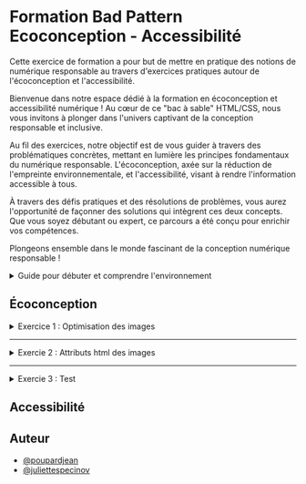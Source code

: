 
# Formation Bad Pattern Ecoconception - Accessibilité


Cette exercice de formation a pour but de mettre en pratique des notions de numérique responsable au travers d'exercices pratiques autour de l'écoconception et l'accessibilité.

Bienvenue dans notre espace dédié à la formation en écoconception et accessibilité numérique ! Au cœur de ce "bac à sable" HTML/CSS, nous vous invitons à plonger dans l'univers captivant de la conception responsable et inclusive.

Au fil des exercices, notre objectif est de vous guider à travers des problématiques concrètes, mettant en lumière les principes fondamentaux du numérique responsable. L'écoconception, axée sur la réduction de l'empreinte environnementale, et l'accessibilité, visant à rendre l'information accessible à tous.

À travers des défis pratiques et des résolutions de problèmes, vous aurez l'opportunité de façonner des solutions qui intègrent ces deux concepts. Que vous soyez débutant ou expert, ce parcours a été conçu pour enrichir vos compétences.

Plongeons ensemble dans le monde fascinant de la conception numérique responsable ! 

<details>
    <summary>Guide pour débuter et comprendre l'environnement</summary>

## Découvrir l'environnement

Pour commencer, si cela n'est pas déjà fait, vous devez vous rendre sur [cette url](https://github.com/Specinov).

Vous devriez être sur la page publique GitHub du la société [Spécinov](https://www.specinov.fr/). Dès lors vous pouvez choisir un repository "Bac à sable" parmis ceux proposés : 

- [Formation-SandBox-1](https://github.com/Specinov/Formation-SandBox-1) 
- [Formation-SandBox-2](https://github.com/Specinov/Formation-SandBox-2)
- [Formation-SandBox-3](https://github.com/Specinov/Formation-SandBox-3)
- [Formation-SandBox-4](https://github.com/Specinov/Formation-SandBox-1)
- [Formation-SandBox-5](https://github.com/Specinov/Formation-SandBox-1)
- [Formation-SandBox-6](https://github.com/Specinov/Formation-SandBox-1)
- [Formation-SandBox-7](https://github.com/Specinov/Formation-SandBox-1)
- [Formation-SandBox-8](https://github.com/Specinov/Formation-SandBox-1)

Attention, si vous êtes plusieurs, veillez à ne pas choisir le même dépôt GitHub, au risque de ne pouvoir réaliser les exercices correctement.
Il est également nécéssaire de posséder un compte GitHub pour poursuivre. 
Dans chaque dépôt vous retrouverez le README indiquant les consignes et procédures à suivre.

Pour effectuer les exercices, plusieurs possibilités s'offrent à vous : 
   
### Option 1 - Vous avez été ajouté à l'espace formation par votre formateur.
Pour cette option, tout est déjà prêt pour vous ! 

Le site est accessible sous l'adresse : https://specinov.github.io/Formation-SandBox-1/, suivant le nom de votre repository bac à sable il faudra simplement changer le numéro à la fin de l'url. Cette dernière est également indiquée sur la page d'accueil du dépôt.


### Option 2 - Vous effectuez les exercices de manière autodidacte.
Pour cette option, vous devrez réaliser un "fork" ou bien cloner le repository de votre côté, sur votre espace GitHub.

Une fois ceci réalisé, il faudra se rendre dans l'onglet *settings* du dépôt. Puis dans le sous-onglet *Pages* (situé dans le volet de gauche)

![Onglet Pages dans paramètres repository GitHub](/Ressources_README/GitHub_Pages.png)

Il faudra alors aller dans la partie nommée *Branch*, sélectionner la branche de travail de votre dépôt puis sauvegarder. 
GitHub a besoin de quelques minutes pour compiler et déployer le site. (il est possible d'observer la progression dans l'onglet *Actions* du menu principal)

Une fois le déploiement effectué, lorsque vous retournez dans le sous-onglet *Pages*, GitHub vous a généré votre site et a affiché le lien correspondant. 

Exemple : **Your site is live at** https://specinov.github.io/Formation-SandBox-1/

### Réaliser des modifications

A partir du moment où vous connaissez votre url publique de bac à sable, chaque modification que vous effectuerez sur la branche configurée, et que vous pousserez, sera alors déployée et accessible sur cette url. Cela sera nottamment très utile pour réaliser des audits d'écoconception.

Pour effectuer des modifications, il y a plusieurs possibilités, soit travailler avec votre éditeur de code préféré, soit directement en ligne depuis l'éditeur GitHub.
Ce dernier est accessible pour chaque fichier de l'onglet *Code* en cliquant sur le fichier puis le crayon pour modifier le fichier. (Il est possible d'ouvrir le fichier directement ou bien sur GitHub.dev ou GitHub Desktop)

![Modification de fichier au sein de GitHub](/Ressources_README/GitHub_modification.png)

</details>


## Écoconception

<details>
<summary>Exercice 1 : Optimisation des images</summary>
Comment pourriez-vous améliorer la performance du site et réduire l'impact environnemental en optimisant les images affichées sur l'écran d'accueil ?

<details>
<summary>Indice 1</summary>
Regardez la taille et la dimension des images.

Renseignez-vous sur la [recommandation RGESN sur le dimensionnement des images](https://ecoresponsable.numerique.gouv.fr/publications/referentiel-general-ecoconception/critere/6.5/).

<details>
<summary>Réponse</summary>
Lorsque l'on analyse les images du site, par exemple les images du carousel, l'image "Des cakes apétissants" ou encore l'image de la section "Faites votre choix", qu'on les ouvre dans un nouvel onglet, on s'aperçoit qu'elles sont bien plus grandes que la taille rendue à l'écran sur le site web.

Pour observer ce phénomène, il est aussi possible de se rendre dans la console de développement en effectuant un clic droit sur l'image puis "inspecter" dans le menu qui s'affiche. Cette action nous ouvre une fenêtre avec la ressource de l'image en code HTML. Exemple pour l'image de la section "Faites votre choix" : 

```
<div class="key_img col-md-6">
    <img src="images/back22.jpg">
</div>
```

Lorsque l'on survole l'url de l'image "images/back22.jpg" on obtient une fenêtre de la sorte : 

![Propriétés d'une image dans la console](/Ressources_README/proprietes_image.png)


</details>
</details>
</details>

---

<details>
<summary>Exercie 2 : Attributs html des images</summary>
Comment pourriez-vous améliorer la performance et réduire l'impact environnemental en optimisant les images affichées sur l'écran d'accueil ?

<details>
<summary>Indice 1</summary>
    
Renseignez-vous sur la [recommandation RGESN sur les balises width et height des images](https://ecoresponsable.numerique.gouv.fr/publications/referentiel-general-ecoconception/critere/6.5/)        

<details>
<summary>Réponse</summary>
jsp
</details>
</details>
</details>

---

<details>
<summary>Exercie 3 : Test</summary>
Comment pourriez-vous améliorer la performance et réduire l'impact environnemental en optimisant les images affichées sur l'écran d'accueil ?

<details>
<summary>Indice 1</summary>
    
Renseignez-vous sur la [recommandation RGESN sur les balises width et height des images](https://ecoresponsable.numerique.gouv.fr/publications/referentiel-general-ecoconception/critere/6.5/)        

<details>
<summary>Réponse</summary>
jsp
</details>
</details>
</details>

## Accessibilité

## Auteur

- [@poupardjean](https://github.com/poupardjean)
- [@juliettespecinov](https://github.com/JulietteSpecinov)

